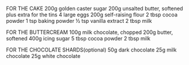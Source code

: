 FOR THE CAKE
200g golden caster sugar
200g unsalted butter, softened plus extra for the tins
4 large eggs
200g self-raising flour
2 tbsp cocoa powder
1 tsp baking powder
½ tsp vanilla extract
2 tbsp milk

FOR THE BUTTERCREAM
100g milk chocolate, chopped
200g butter, softened
400g icing sugar
5 tbsp cocoa powder
2 tbsp milk

FOR THE CHOCOLATE SHARDS(optional)
50g dark chocolate
25g milk chocolate
25g white chocolate